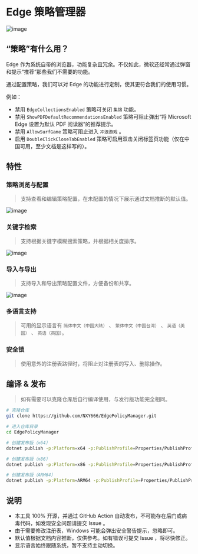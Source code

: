 # Edge 策略管理器

![image](https://github.com/NXY666/EdgePolicyManager/assets/62371554/fa759fdd-9882-4cf4-93df-d4d429a3c0cb)

## “策略”有什么用？

Edge 作为系统自带的浏览器，功能复杂且冗余。不仅如此，微软还经常通过弹窗和提示“推荐”那些我们不需要的功能。

通过配置策略，我们可以对 Edge 的功能进行定制，使其更符合我们的使用习惯。

例如：

* 禁用 `EdgeCollectionsEnabled` 策略可关闭 `集锦` 功能。
* 禁用 `ShowPDFDefaultRecommendationsEnabled` 策略可阻止弹出“将 Microsoft Edge 设置为默认 PDF 阅读器”的推荐提示。
* 禁用 `AllowSurfGame` 策略可阻止进入 `冲浪游戏` 。
* 启用 `DoubleClickCloseTabEnabled` 策略可启用双击关闭标签页功能（仅在中国可用，至少文档是这样写的）。

## 特性

### 策略浏览与配置

> 支持查看和编辑策略配置，在未配置的情况下展示通过文档推断的默认值。

![image](https://github.com/NXY666/EdgePolicyManager/assets/62371554/9a1ef6ea-2020-4d63-8072-e6ef350b2e23)

### 关键字检索

> 支持根据关键字模糊搜索策略，并根据相关度排序。

![image](https://github.com/NXY666/EdgePolicyManager/assets/62371554/832dfe0c-26fb-480d-8a1a-72d95083211e)

### 导入与导出

> 支持导入和导出策略配置文件，方便备份和共享。

![image](https://github.com/NXY666/EdgePolicyManager/assets/62371554/d3663eda-80cd-418d-b76a-1bb63386dbf1)

### 多语言支持

> 可用的显示语言有 `简体中文（中国大陆）` 、 `繁体中文（中国台湾）` 、 `英语（美国）` 、 `英语（英国）`。

### 安全锁

> 使用意外的注册表路径时，将阻止对注册表的写入、删除操作。

## 编译 & 发布

> 如有需要可以克隆仓库后自行编译使用，与发行版功能完全相同。

```bash
# 克隆仓库
git clone https://github.com/NXY666/EdgePolicyManager.git

# 进入仓库目录
cd EdgePolicyManager

# 创建发布版（x64）
dotnet publish -p:Platform=x64 -p:PublishProfile=Properties/PublishProfiles/win-x64.pubxml

# 创建发布版（x86）
dotnet publish -p:Platform=x86 -p:PublishProfile=Properties/PublishProfiles/win-x86.pubxml

# 创建发布版（ARM64）
dotnet publish -p:Platform=ARM64 -p:PublishProfile=Properties/PublishProfiles/win-arm64.pubxml
```

## 说明

* 本工具 100% 开源，并通过 GitHub Action 自动发布，不可能存在后门或病毒代码，如发现安全问题请提交 Issue 。
* 由于需要修改注册表，Windows 可能会弹出安全警告提示，忽略即可。
* 默认值根据文档内容推断，仅供参考。如有错误可提交 Issue ，将尽快修正。
* 显示语言始终跟随系统，暂不支持主动切换。

